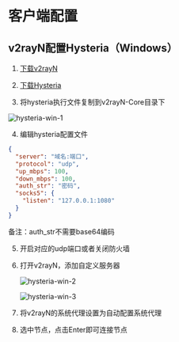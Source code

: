 # 客户端配置

## v2rayN配置Hysteria（Windows）

1. [下载v2rayN](https://github.com/2dust/v2rayN/releases)


2. [下载Hysteria](https://github.com/apernet/hysteria/releases)

3. 将hysteria执行文件复制到v2rayN-Core目录下

![hysteria-win-1](/client-config/hysteria/hysteria-win-1.png)

4. 编辑hysteria配置文件

```json
{
  "server": "域名:端口",
  "protocol": "udp",
  "up_mbps": 100,
  "down_mbps": 100,
  "auth_str": "密码",
  "socks5": {
    "listen": "127.0.0.1:1080"
  }
}
```

备注：auth_str不需要base64编码

5. 开启对应的udp端口或者关闭防火墙

6. 打开v2rayN，添加自定义服务器

   ![hysteria-win-2](/client-config/hysteria/hysteria-win-2.png)

   ![hysteria-win-3](/client-config/hysteria/hysteria-win-3.png)

7. 将v2rayN的系统代理设置为自动配置系统代理
8. 选中节点，点击Enter即可连接节点

## 